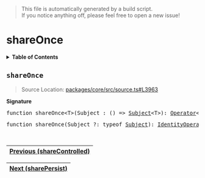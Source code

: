 > This file is automatically generated by a build script.<br>If you notice anything off, please feel free to open a new issue!

# shareOnce

<details><summary><b>Table of Contents</b></summary><br>

1. [<code>shareOnce</code>](#shareOnce)</details>

## <a name="shareOnce"></a><code>shareOnce</code>

> Source Location: [packages\/core\/src\/source.ts#L3963](..\/..\/packages\/core\/src\/source.ts#L3963)

<b>Signature</b>

<pre>function shareOnce&lt;T&gt;(Subject_: () =&gt; <a href="../05-api-subject/00-Subject.md#Subject-Interface">Subject</a>&lt;T&gt;): <a href="000-Operator.md#Operator">Operator</a>&lt;T, T&gt;</pre>

<pre>function shareOnce(Subject_?: typeof <a href="../05-api-subject/00-Subject.md#Subject-Function">Subject</a>): <a href="001-IdentityOperator.md#IdentityOperator">IdentityOperator</a></pre><br>

| [Previous \(shareControlled\)](066-shareControlled.md#readme) |
| --- |

<div align="right">

| [Next \(sharePersist\)](068-sharePersist.md#readme) |
| --- |
</div>
